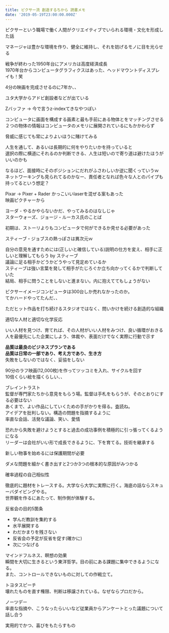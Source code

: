 ```yaml
---
title: ピクサー流 創造するちから 読書メモ
date: '2019-05-19T23:00:00.000Z'
---
```



ピクサーという職場で働く人間がクリエイティブでいられる環境・文化を形成した話  

マネージャは豊かな環境を作り、健全に維持し、それを妨げるモノに目を光らせる  

戦争が終わった1950年台にアメリカは高度経済成長  
1970年台からコンピュータグラフィクスはあった、ヘッドマウントディスプレイも！笑  

4分の映画を完成させるのに7年か、、  

ユタ大学からアドビ創設者などが出ている  

Zバッファ -> 今で言うz-indexてきなやつぽい  

コンピュータに画面を構成する画素と最も手前にある物体とをマッチングさせる  
２つの物体の情報はコンピュータのメモリに展開されているにもかかわらず  

脅威に感じても常によりよいほうに賭けてみる  

人生を通して、あるいは長期的に何をやりたいかを持っていると  
選択の際に横道にそれるのか判断できる、人生は短いので寄り道は避けたほうがいいのかも  

なるほど、面接時にそのポジションにだれがふさわしいか逆に聞くっていうｗ  
ネットワーキングも見られてるのかなー、責任者となれば色々な人とのパイプも持ってるという想定？  

Pixar -> Pixer + Rader かっこいいlaserを混ぜる案もあった  
映画ピクチャーから  

ヨーダ - やるかやらないかだ、やってみるのはなしじゃ  
スターウォーズ、ジョージ・ルーカス氏のことば  

初期は、ストーリよりもコンピュータで何ができるか見せる必要があった  

スティーブ・ジョブスの熱っぽさは異次元ｗ  

自分の意見を通すためには(正しいと確信している)説明の仕方を変え、相手に正しいと理解してもらう by スティーブ  
議論に足る相手かどうかどうやって見定めているか  
スティーブは強い言葉を発して相手がたじろぐか立ち向かってくるかで判断していた  
結局、相手に問うことをしないと進まない。内に抱えててもしょうがない  

ピクサーイメージコンピュータは300台しか売れなかったのか。  
てかハードやってたんだ、、  

ただヒット作品を打ち続けるスタジオではなく、問いかけを続ける創造的な組織  

適切な人材と適切な化学反応  

いい人材を見つけ、育てれば、その人材がいい人材をみつけ、良い循環がおきる  
人を最優先にした企業にしよう、体裁や、表面だけでなく実際に行動で示す  

**品質は最良のビジネスプランである**  
**品質は日常の一部であり、考え方であり、生き方**  
失敗をしないのではなく、妥協をしない  

90分のラフ映画(12,000枚)を作ってツッコミを入れ、サイクルを回す  
10倍くらい絵を描くらしい、、  

ブレイントラスト  
監督が専門家たちから意見をもらう場。監督は手札をもらうが、そのとおりにする必要はない  
あくまで、よい作品にしていくための手がかりを得る。査読ね。  
アイデアを批判しない。構造の問題を指摘するように  
率直な会話、活発な議論、笑い、愛情  

恐れから失敗を避けようとすると過去の成功事例を積極的に引っ張ってくるようになる  
リーダーは会社がいい形で成長できるように、下を育てる。技術を継承する  

新しい物事を始めるには保護期間が必要  

ダメな問題を細かく書き出すと2つか3つの根本的な原因がみつかる  

確率過程の自己相似性  

徹底的に題材をトレースする。大学なら大学に実際に行く。海底の話ならスキューバダイビングやる。  
世界観を作るにあたって、制作側が体験する。  

反省会の目的5箇条  
- 学んだ教訓を集約する
- 水平展開する
- わだかまりを残さない
- 反省会の予定が反省を促す(確かに)
- 次につなげる

マインドフルネス、瞑想の効果  
瞬間を大切に生きるという東洋哲学。目の前にある課題に集中できるようになる。  
また、コントロールできないものに対しての作戦立て。  

トヨタスピーチ  
壊れたものを直す権限、判断は移譲されている。なぜならプロだから。  

ノーツデー  
率直な指摘や、こうなったらいいなど従業員からアンケートとった議題について話し合う  

実用的でかつ、喜びをもたらすもの  
